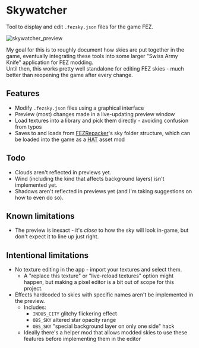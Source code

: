 # Skywatcher

Tool to display and edit `.fezsky.json` files for the game FEZ.

![skywatcher_preview](https://github.com/kaprosdev/FEZ-Skywatcher/assets/7116426/4efbddd8-bc75-4202-9c4e-eafff5a19385)

My goal for this is to roughly document how skies are put together in the game, eventually integrating these tools into some larger "Swiss Army Knife" application for FEZ modding.  
Until then, this works pretty well standalone for editing FEZ skies - much better than reopening the game after every change.

## Features
- Modify `.fezsky.json` files using a graphical interface
- Preview (most) changes made in a live-updating preview window
- Load textures into a library and pick them directly - avoiding confusion from typos
- Saves to and loads from [FEZRepacker](https://github.com/FEZModding/FEZRepacker)'s sky folder structure, which can be loaded into the game as a [HAT](https://github.com/FEZModding/HAT) asset mod

## Todo
- Clouds aren't reflected in previews yet.
- Wind (including the kind that affects background layers) isn't implemented yet.
- Shadows aren't reflected in previews yet (and I'm taking suggestions on how to even do so).

## Known limitations
- The preview is inexact - it's *close* to how the sky will look in-game, but don't expect it to line up just right.

## Intentional limitations
- No texture editing in the app - import your textures and select them.
	- A "replace this texture" or "live-reload textures" option might happen, but making a pixel editor is a bit out of scope for this project.
- Effects hardcoded to skies with specific names aren't be implemented in the preview.
	- Includes:
		- `INDUS_CITY` glitchy flickering effect
		- `OBS_SKY` altered star opacity range
		- `OBS_SKY` "special background layer on only one side" hack
	- Ideally there's a helper mod that allows modded skies to use these features before implementing them in the editor
